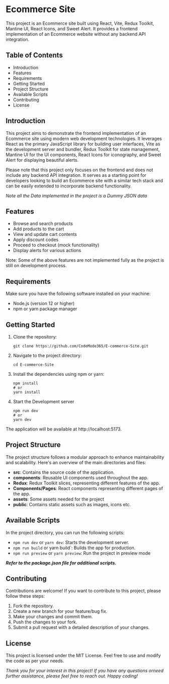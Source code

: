 # Ecommerce Site

This project is an Ecommerce site built using React, Vite, Redux Toolkit, Mantine UI, React Icons, and Sweet Alert. It provides a frontend implementation of an Ecommerce website without any backend API integration.


## Table of Contents
* Introduction
* Features
* Requirements
* Getting Started
* Project Structure
* Available Scripts
* Contributing
* License


## Introduction
This project aims to demonstrate the frontend implementation of an Ecommerce site using modern web development technologies. It leverages React as the primary JavaScript library for building user interfaces, Vite as the development server and bundler, Redux Toolkit for state management, Mantine UI for the UI components, React Icons for iconography, and Sweet Alert for displaying beautiful alerts.

Please note that this project only focuses on the frontend and does not include any backend API integration. It serves as a starting point for developers looking to build an Ecommerce site with a similar tech stack and can be easily extended to incorporate backend functionality. 

 *Note all the Data implemented in the project is a Dummy JSON data*

## Features
* Browse and search products
* Add products to the cart
* View and update cart contents
* Apply discount codes
* Proceed to checkout (mock functionality)
* Display alerts for various actions
 
 Note: Some of the above features are not implemented fully as the project is still on development process.


## Requirements
Make sure you have the following software installed on your machine:
* Node.js (version 12 or higher)
* npm or yarn package manager


## Getting Started
1. Clone the repository:
    ```
    git clone https://github.com/CodeMode365/E-commerce-Site.git
    ```
1. Navigate to the project directory:
    ```
    cd E-commerce-Site
    ```
1. Install the dependencies using npm or yarn:
    ```
    npm install
    # or
    yarn install
    ```
1. Start the Development server
    ```
    npm run dev
    # or
    yarn dev

    ```

The application will be available at http://localhost:5173.


## Project Structure
The project structure follows a modular approach to enhance maintainability and scalability. Here's an overview of the main directories and files:

* **src**: Contains the source code of the application.
* **components**: Reusable UI components used throughout the app.
* **Redux**: Redux Toolkit slices, representing different features of the app.
* **Components/Pages**: React components representing different pages of the app.
* **assets**: Some assets needed for the project 
* **public**: Contains static assets such as images, icons etc.


## Available Scripts
In the project directory, you can run the following scripts:

* `npm run dev` or `yarn dev`: Starts the development server.
* `npm run build` or yarn build`: Builds the app for production.
* `npm run preview` or `yarn preview`: Run the project in preview mode

***Refer to the package.json file for additional scripts.***

## Contributing
Contributions are welcome! If you want to contribute to this project, please follow these steps:

1. Fork the repository.
2. Create a new branch for your feature/bug fix.
3. Make your changes and commit them.
4. Push the changes to your fork.
5. Submit a pull request with a detailed description of your changes.

## License
This project is licensed under the MIT License. Feel free to use and modify the code as per your needs.

*Thank you for your interest in this project! If you have any questions orneed further assistance, please feel free to reach out. Happy coding!*
